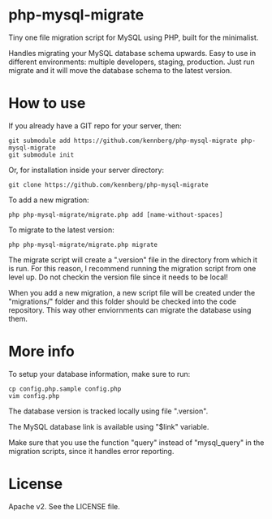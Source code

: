 php-mysql-migrate
======================

Tiny one file migration script for MySQL using PHP, built for the minimalist.

Handles migrating your MySQL database schema upwards. Easy to use in different environments: multiple developers, staging, production. Just run migrate and it will move the database schema to the latest version.

How to use
======================

If you already have a GIT repo for your server, then:

    git submodule add https://github.com/kennberg/php-mysql-migrate php-mysql-migrate
    git submodule init

Or, for installation inside your server directory:

    git clone https://github.com/kennberg/php-mysql-migrate

To add a new migration:

    php php-mysql-migrate/migrate.php add [name-without-spaces]

To migrate to the latest version:

    php php-mysql-migrate/migrate.php migrate

The migrate script will create a ".version" file in the directory from which it is run. For this reason, I recommend running the migration script from one level up. Do not checkin the version file since it needs to be local!

When you add a new migration, a new script file will be created under the "migrations/" folder and this folder should be checked into the code repository. This way other enviornments can migrate the database using them.

More info
======================

To setup your database information, make sure to run:

    cp config.php.sample config.php
    vim config.php

The database version is tracked locally using file ".version".

The MySQL database link is available using "$link" variable.

Make sure that you use the function "query" instead of "mysql\_query" in the migration scripts, since it handles error reporting.

License
======================
Apache v2. See the LICENSE file.
